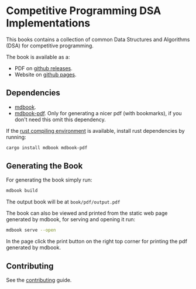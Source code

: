 # Competitive Programming DSA Implementations

This books contains a collection of common Data Structures and Algorithms (DSA)
for competitive programming.

The book is available as a:

- PDF on [github releases](https://github.com/sebascert/cp-book/releases).
- Website on [github pages](https://sebascert.github.io/cp-book/).

## Dependencies

- [mdbook](https://github.com/rust-lang/mdBook).
- [mdbook-pdf](https://github.com/HollowMan6/mdbook-pdf). Only for generating a
  nicer pdf (with bookmarks), if you don't need this omit this dependency.

If the [rust compiling environment](https://www.rust-lang.org/tools/install) is
available, install rust dependencies by running:

```bash
cargo install mdbook mdbook-pdf
```

## Generating the Book

For generating the book simply run:

```bash
mdbook build
```

The output book will be at `book/pdf/output.pdf`

The book can also be viewed and printed from the static web page generated by
mdbook, for serving and opening it run:

```bash
mdbook serve --open
```

In the page click the print button on the right top corner for printing the pdf
generated by mdbook.

## Contributing

See the [contributing](CONTRIBUTING.md) guide.
